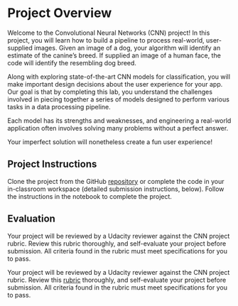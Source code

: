 # Project Overview

Welcome to the Convolutional Neural Networks (CNN) project! In this project, you will learn how to build a pipeline to process real-world, user-supplied images. Given an image of a dog, your algorithm will identify an estimate of the canine’s breed. If supplied an image of a human face, the code will identify the resembling dog breed.

Along with exploring state-of-the-art CNN models for classification, you will make important design decisions about the user experience for your app. Our goal is that by completing this lab, you understand the challenges involved in piecing together a series of models designed to perform various tasks in a data processing pipeline. 

Each model has its strengths and weaknesses, and engineering a real-world application often involves solving many problems without a perfect answer.

Your imperfect solution will nonetheless create a fun user experience!

## Project Instructions

Clone the project from the GitHub [repository](https://github.com/udacity/deep-learning-v2-pytorch/tree/master/project-dog-classification) or complete the code in your in-classroom workspace (detailed submission instructions, below). Follow the instructions in the notebook to complete the project.


## Evaluation

Your project will be reviewed by a Udacity reviewer against the CNN project rubric. Review this rubric thoroughly, and self-evaluate your project before submission. All criteria found in the rubric must meet specifications for you to pass.


Your project will be reviewed by a Udacity reviewer against the CNN project rubric. Review this [rubric](https://review.udacity.com/#!/rubrics/2259/view) thoroughly, and self-evaluate your project before submission. All criteria found in the rubric must meet specifications for you to pass.


